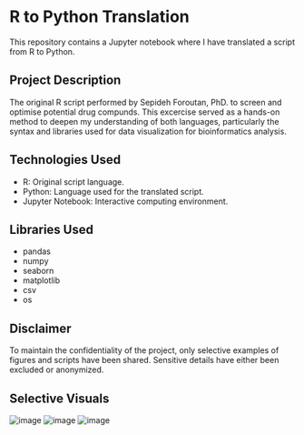 # R to Python Translation 

This repository contains a Jupyter notebook where I have translated a script from R to Python.

## Project Description

The original R script performed by Sepideh Foroutan, PhD. to screen and optimise potential drug compunds. This excercise served as a hands-on method to deepen my understanding of both languages, particularly the syntax and libraries used for data visualization for bioinformatics analysis.

## Technologies Used

- R: Original script language.
- Python: Language used for the translated script.
- Jupyter Notebook: Interactive computing environment.

## Libraries Used

- pandas
- numpy
- seaborn
- matplotlib
- csv
- os
  
## Disclaimer 
To maintain the confidentiality of the project, only selective examples of figures and scripts have been shared. Sensitive details have either been excluded or anonymized.

## Selective Visuals 
![image](https://github.com/Dana-Huz/R-to-Python-Translation/assets/149985235/2bd52d4f-1cc2-4dd8-b691-f5c3aa85f713.png)
![image](https://github.com/Dana-Huz/R-to-Python-Translation/assets/149985235/b7e29319-958d-4a9d-83bb-e57d70c848a1.png)
![image](https://github.com/Dana-Huz/R-to-Python-Translation/assets/149985235/9d742415-5118-450c-99df-8195ca41d26b.png)
